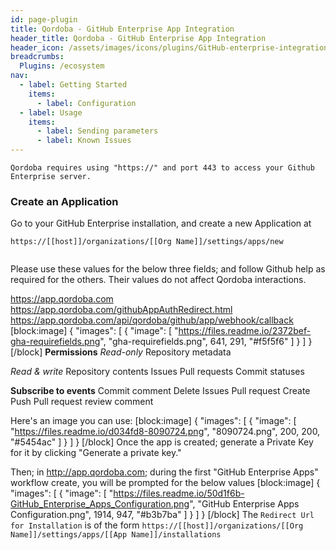 ```yaml
---
id: page-plugin
title: Qordoba - GitHub Enterprise App Integration
header_title: Qordoba - GitHub Enterprise App Integration
header_icon: /assets/images/icons/plugins/GitHub-enterprise-integration.png
breadcrumbs:
  Plugins: /ecosystem
nav:
  - label: Getting Started
    items:
      - label: Configuration
  - label: Usage
    items:
      - label: Sending parameters
      - label: Known Issues
---
```


```
Qordoba requires using "https://" and port 443 to access your Github Enterprise server.
```
### Create an Application
Go to your GitHub Enterprise installation, and create a new Application at 

`https://[[host]]/organizations/[[Org Name]]/settings/apps/new`

```

```

Please use these values for the below three fields; and follow Github help as required for the others. Their values do not affect Qordoba interactions.

https://app.qordoba.com
https://app.qordoba.com/githubAppAuthRedirect.html
https://app.qordoba.com/api/qordoba/github/app/webhook/callback
[block:image]
{
  "images": [
    {
      "image": [
        "https://files.readme.io/2372bef-gha-requirefields.png",
        "gha-requirefields.png",
        641,
        291,
        "#f5f5f6"
      ]
    }
  ]
}
[/block]
**Permissions**
*Read-only*
Repository metadata

*Read & write*
Repository contents
Issues
Pull requests
Commit statuses

**Subscribe to events**
Commit comment
Delete
Issues
Pull request
Create
Push
Pull request review comment

Here's an image you can use:
[block:image]
{
  "images": [
    {
      "image": [
        "https://files.readme.io/d034fd8-8090724.png",
        "8090724.png",
        200,
        200,
        "#5454ac"
      ]
    }
  ]
}
[/block]
Once the app is created; generate a Private Key for it by clicking "Generate a private key."

Then; in http://app.qordoba.com; during the first "GitHub Enterprise Apps" workflow create, you will be prompted for the below values
[block:image]
{
  "images": [
    {
      "image": [
        "https://files.readme.io/50d1f6b-GitHub_Enterprise_Apps_Configuration.png",
        "GitHub Enterprise Apps Configuration.png",
        1914,
        947,
        "#b3b7ba"
      ]
    }
  ]
}
[/block]
The `Redirect Url for Installation` is of the form 
`https://[[host]]/organizations/[[Org Name]]/settings/apps/[[App Name]]/installations`
